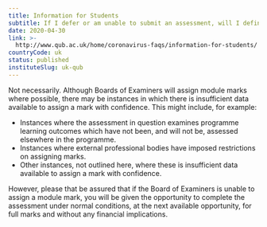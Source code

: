 ```yaml
---
title: Information for Students
subtitle: If I defer or am unable to submit an assessment, will I definitely receive an assigned mark?
date: 2020-04-30
link: >-
  http://www.qub.ac.uk/home/coronavirus-faqs/information-for-students/
countryCode: uk
status: published
instituteSlug: uk-qub
---
```

Not necessarily. Although Boards of Examiners will assign module marks where possible, there may be instances in which there is insufficient data available to assign a mark with confidence. This might include, for example:

  * Instances where the assessment in question examines programme learning outcomes which have not been, and will not be, assessed elsewhere in the programme.
  * Instances where external professional bodies have imposed restrictions on assigning marks.
  * Other instances, not outlined here, where these is insufficient data available to assign a mark with confidence.



However, please that be assured that if the Board of Examiners is unable to assign a module mark, you will be given the opportunity to complete the assessment under normal conditions, at the next available opportunity, for full marks and without any financial implications.
